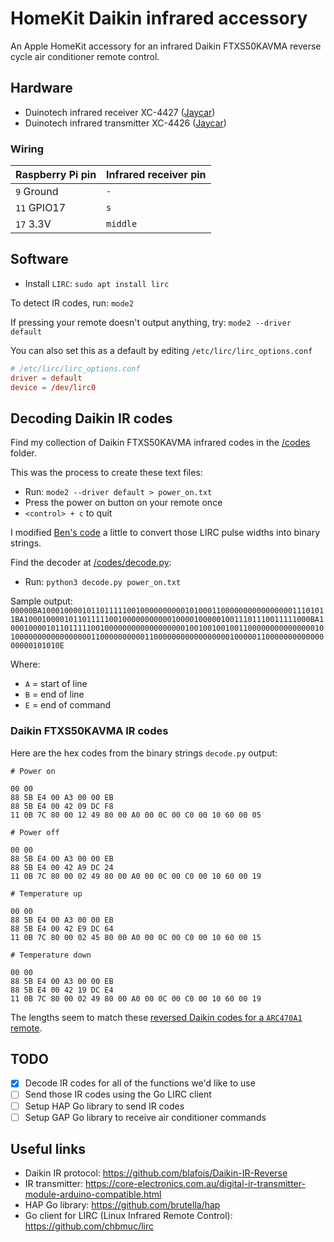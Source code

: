 # HomeKit Daikin infrared accessory

An Apple HomeKit accessory for an infrared Daikin FTXS50KAVMA reverse cycle air conditioner remote control.

## Hardware

* Duinotech infrared receiver XC-4427 ([Jaycar](https://www.jaycar.com.au/arduino-compatible-infrared-receiver-module/p/XC4427))
* Duinotech infrared transmitter XC-4426 ([Jaycar](https://www.jaycar.com.au/arduino-compatible-infrared-transmitter-module/p/XC4426))

### Wiring

| Raspberry Pi pin | Infrared receiver pin |
| - | - |
| `9` Ground | `-` |
| `11` GPIO17 | `s` |
| `17` 3.3V | `middle` |

## Software

* Install `LIRC`: `sudo apt install lirc`

To detect IR codes, run: `mode2`

If pressing your remote doesn't output anything, try: `mode2 --driver default`

You can also set this as a default by editing `/etc/lirc/lirc_options.conf`

```conf
# /etc/lirc/lirc_options.conf
driver = default
device = /dev/lirc0
```

## Decoding Daikin IR codes

Find my collection of Daikin FTXS50KAVMA infrared codes in the [/codes](/codes) folder.

This was the process to create these text files:

* Run: `mode2 --driver default > power_on.txt`
* Press the power on button on your remote once
* `<control> + c` to quit

I modified [Ben's code](https://www.time0ut.org/blog/posts/aircooling_automation/) a little to convert those LIRC pulse widths into binary strings.

Find the decoder at [/codes/decode.py](/codes/decode.py):

* Run: `python3 decode.py power_on.txt`

Sample output: `00000BA1000100001011011111001000000000010100011000000000000000011101011BA1000100001011011111001000000000001000010000010011101110011111000BA10001000010110111110010000000000000000001001001001001100000000000000010100000000000000000110000000000110000000000000000010000011000000000000000000101010E`

Where:

* `A` = start of line
* `B` = end of line
* `E` = end of command

### Daikin FTXS50KAVMA IR codes

Here are the hex codes from the binary strings `decode.py` output:

```hex
# Power on

00 00
88 5B E4 00 A3 00 00 EB
88 5B E4 00 42 09 DC F8
11 0B 7C 80 00 12 49 80 00 A0 00 0C 00 C0 00 10 60 00 05
```

```hex
# Power off

00 00
88 5B E4 00 A3 00 00 EB
88 5B E4 00 42 A9 DC 24
11 0B 7C 80 00 02 49 80 00 A0 00 0C 00 C0 00 10 60 00 19
```

```hex
# Temperature up

00 00
88 5B E4 00 A3 00 00 EB
88 5B E4 00 42 E9 DC 64
11 0B 7C 80 00 02 45 80 00 A0 00 0C 00 C0 00 10 60 00 15
```

```hex
# Temperature down

00 00
88 5B E4 00 A3 00 00 EB
88 5B E4 00 42 19 DC E4
11 0B 7C 80 00 02 49 80 00 A0 00 0C 00 C0 00 10 60 00 19
```

The lengths seem to match these [reversed Daikin codes for a `ARC470A1` remote](https://github.com/blafois/Daikin-IR-Reverse#protocol-documentation).

## TODO

- [x] Decode IR codes for all of the functions we'd like to use
- [ ] Send those IR codes using the Go LIRC client
- [ ] Setup HAP Go library to send IR codes
- [ ] Setup GAP Go library to receive air conditioner commands

## Useful links

* Daikin IR protocol: https://github.com/blafois/Daikin-IR-Reverse
* IR transmitter: https://core-electronics.com.au/digital-ir-transmitter-module-arduino-compatible.html
* HAP Go library: https://github.com/brutella/hap
* Go client for LIRC (Linux Infrared Remote Control): https://github.com/chbmuc/lirc
